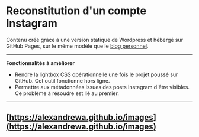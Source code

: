 # Reconstitution d'un compte Instagram

Contenu créé grâce à une version statique de Wordpress et hébergé sur GitHub Pages, sur le même modèle que le [blog personnel](https://alexandrewa.github.io/blog/).

****

**Fonctionnalités à améliorer**

* Rendre la lightbox CSS opérationnelle une fois le projet poussé sur GitHub. Cet outil fonctionne hors ligne.
* Permettre aux métadonnées issues des posts Instagram d'être visibles. Ce problème à résoudre est lié au premier.

****

## [https://alexandrewa.github.io/images](https://alexandrewa.github.io/images)